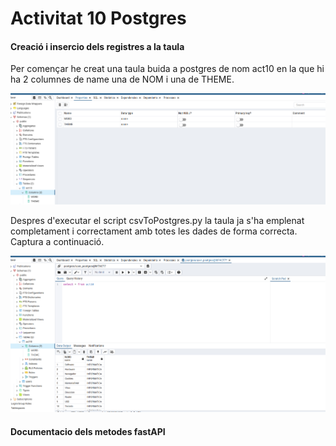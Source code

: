 <h1>Activitat 10 Postgres</h1>
<h4>Creació i insercio dels registres a la taula</h4>
<p>Per començar he creat una taula buida a postgres de nom act10 en la que hi ha 2 columnes de name una de NOM i una de THEME.</p>
<img src="captures/taulabuida.png">
<p>Despres d'executar el script csvToPostgres.py la taula ja s'ha emplenat completament i correctament amb totes les dades de forma correcta. Captura a continuació.</p>
<img src="captures/taulaplena.png">

<h4>Documentacio dels metodes fastAPI<h4>
<p></p>